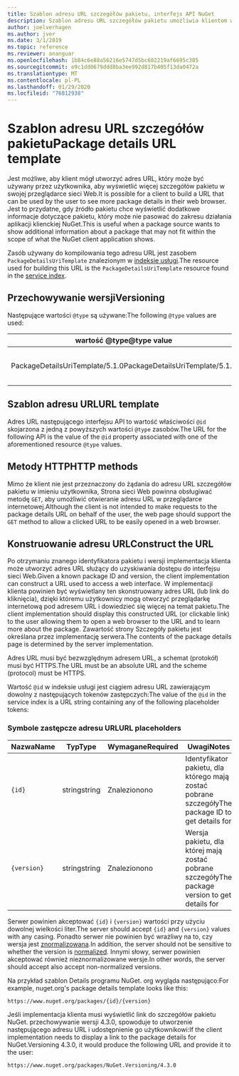 ```yaml
---
title: Szablon adresu URL szczegółów pakietu, interfejs API NuGet
description: Szablon adresu URL szczegółów pakietu umożliwia klientom wyświetlanie w ich interfejsie użytkownika linku internetowego do większej liczby szczegółów pakietu
author: joelverhagen
ms.author: jver
ms.date: 3/1/2019
ms.topic: reference
ms.reviewer: ananguar
ms.openlocfilehash: 1b84c6e88a56216e5747d5bc602219af6695c305
ms.sourcegitcommit: e9c1dd0679ddd8ba3ee992d817b405f13da0472a
ms.translationtype: MT
ms.contentlocale: pl-PL
ms.lasthandoff: 01/29/2020
ms.locfileid: "76812938"
---
```

# <a name="package-details-url-template"></a><span data-ttu-id="97f37-103">Szablon adresu URL szczegółów pakietu</span><span class="sxs-lookup"><span data-stu-id="97f37-103">Package details URL template</span></span>

<span data-ttu-id="97f37-104">Jest możliwe, aby klient mógł utworzyć adres URL, który może być używany przez użytkownika, aby wyświetlić więcej szczegółów pakietu w swojej przeglądarce sieci Web.</span><span class="sxs-lookup"><span data-stu-id="97f37-104">It is possible for a client to build a URL that can be used by the user to see more package details in their web browser.</span></span> <span data-ttu-id="97f37-105">Jest to przydatne, gdy źródło pakietu chce wyświetlić dodatkowe informacje dotyczące pakietu, który może nie pasować do zakresu działania aplikacji klienckiej NuGet.</span><span class="sxs-lookup"><span data-stu-id="97f37-105">This is useful when a package source wants to show additional information about a package that may not fit within the scope of what the NuGet client application shows.</span></span>

<span data-ttu-id="97f37-106">Zasób używany do kompilowania tego adresu URL jest zasobem `PackageDetailsUriTemplate` znalezionym w [indeksie usługi](service-index.md).</span><span class="sxs-lookup"><span data-stu-id="97f37-106">The resource used for building this URL is the `PackageDetailsUriTemplate` resource found in the [service index](service-index.md).</span></span>

## <a name="versioning"></a><span data-ttu-id="97f37-107">Przechowywanie wersji</span><span class="sxs-lookup"><span data-stu-id="97f37-107">Versioning</span></span>

<span data-ttu-id="97f37-108">Następujące wartości `@type` są używane:</span><span class="sxs-lookup"><span data-stu-id="97f37-108">The following `@type` values are used:</span></span>

<span data-ttu-id="97f37-109">wartość @type</span><span class="sxs-lookup"><span data-stu-id="97f37-109">@type value</span></span>                     | <span data-ttu-id="97f37-110">Uwagi</span><span class="sxs-lookup"><span data-stu-id="97f37-110">Notes</span></span>
------------------------------- | -----
<span data-ttu-id="97f37-111">PackageDetailsUriTemplate/5.1.0</span><span class="sxs-lookup"><span data-stu-id="97f37-111">PackageDetailsUriTemplate/5.1.0</span></span> | <span data-ttu-id="97f37-112">Początkowa wersja</span><span class="sxs-lookup"><span data-stu-id="97f37-112">The initial release</span></span>

## <a name="url-template"></a><span data-ttu-id="97f37-113">Szablon adresu URL</span><span class="sxs-lookup"><span data-stu-id="97f37-113">URL template</span></span>

<span data-ttu-id="97f37-114">Adres URL następującego interfejsu API to wartość właściwości `@id` skojarzona z jedną z powyższych wartości `@type` zasobów.</span><span class="sxs-lookup"><span data-stu-id="97f37-114">The URL for the following API is the value of the `@id` property associated with one of the aforementioned resource `@type` values.</span></span>

## <a name="http-methods"></a><span data-ttu-id="97f37-115">Metody HTTP</span><span class="sxs-lookup"><span data-stu-id="97f37-115">HTTP methods</span></span>

<span data-ttu-id="97f37-116">Mimo że klient nie jest przeznaczony do żądania do adresu URL szczegółów pakietu w imieniu użytkownika, Strona sieci Web powinna obsługiwać metodę `GET`, aby umożliwić otwieranie adresu URL w przeglądarce internetowej.</span><span class="sxs-lookup"><span data-stu-id="97f37-116">Although the client is not intended to make requests to the package details URL on behalf of the user, the web page should support the `GET` method to allow a clicked URL to be easily opened in a web browser.</span></span>

## <a name="construct-the-url"></a><span data-ttu-id="97f37-117">Konstruowanie adresu URL</span><span class="sxs-lookup"><span data-stu-id="97f37-117">Construct the URL</span></span>

<span data-ttu-id="97f37-118">Po otrzymaniu znanego identyfikatora pakietu i wersji implementacja klienta może utworzyć adres URL służący do uzyskiwania dostępu do interfejsu sieci Web.</span><span class="sxs-lookup"><span data-stu-id="97f37-118">Given a known package ID and version, the client implementation can construct a URL used to access a web interface.</span></span> <span data-ttu-id="97f37-119">W implementacji klienta powinien być wyświetlany ten skonstruowany adres URL (lub link do kliknięcia), dzięki któremu użytkownicy mogą otworzyć przeglądarkę internetową pod adresem URL i dowiedzieć się więcej na temat pakietu.</span><span class="sxs-lookup"><span data-stu-id="97f37-119">The client implementation should display this constructed URL (or clickable link) to the user allowing them to open a web browser to the URL and to learn more about the package.</span></span> <span data-ttu-id="97f37-120">Zawartość strony Szczegóły pakietu jest określana przez implementację serwera.</span><span class="sxs-lookup"><span data-stu-id="97f37-120">The contents of the package details page is determined by the server implementation.</span></span>

<span data-ttu-id="97f37-121">Adres URL musi być bezwzględnym adresem URL, a schemat (protokół) musi być HTTPS.</span><span class="sxs-lookup"><span data-stu-id="97f37-121">The URL must be an absolute URL and the scheme (protocol) must be HTTPS.</span></span>

<span data-ttu-id="97f37-122">Wartość `@id` w indeksie usługi jest ciągiem adresu URL zawierającym dowolny z następujących tokenów zastępczych:</span><span class="sxs-lookup"><span data-stu-id="97f37-122">The value of the `@id` in the service index is a URL string containing any of the following placeholder tokens:</span></span>

### <a name="url-placeholders"></a><span data-ttu-id="97f37-123">Symbole zastępcze adresu URL</span><span class="sxs-lookup"><span data-stu-id="97f37-123">URL placeholders</span></span>

<span data-ttu-id="97f37-124">Nazwa</span><span class="sxs-lookup"><span data-stu-id="97f37-124">Name</span></span>        | <span data-ttu-id="97f37-125">Typ</span><span class="sxs-lookup"><span data-stu-id="97f37-125">Type</span></span>    | <span data-ttu-id="97f37-126">Wymagane</span><span class="sxs-lookup"><span data-stu-id="97f37-126">Required</span></span> | <span data-ttu-id="97f37-127">Uwagi</span><span class="sxs-lookup"><span data-stu-id="97f37-127">Notes</span></span>
----------- | ------- | -------- | -----
`{id}`      | <span data-ttu-id="97f37-128">string</span><span class="sxs-lookup"><span data-stu-id="97f37-128">string</span></span>  | <span data-ttu-id="97f37-129">Znaleziono</span><span class="sxs-lookup"><span data-stu-id="97f37-129">no</span></span>       | <span data-ttu-id="97f37-130">Identyfikator pakietu, dla którego mają zostać pobrane szczegóły</span><span class="sxs-lookup"><span data-stu-id="97f37-130">The package ID to get details for</span></span>
`{version}` | <span data-ttu-id="97f37-131">string</span><span class="sxs-lookup"><span data-stu-id="97f37-131">string</span></span>  | <span data-ttu-id="97f37-132">Znaleziono</span><span class="sxs-lookup"><span data-stu-id="97f37-132">no</span></span>       | <span data-ttu-id="97f37-133">Wersja pakietu, dla której mają zostać pobrane szczegóły</span><span class="sxs-lookup"><span data-stu-id="97f37-133">The package version to get details for</span></span>

<span data-ttu-id="97f37-134">Serwer powinien akceptować `{id}` i `{version}` wartości przy użyciu dowolnej wielkości liter.</span><span class="sxs-lookup"><span data-stu-id="97f37-134">The server should accept `{id}` and `{version}` values with any casing.</span></span> <span data-ttu-id="97f37-135">Ponadto serwer nie powinien być wrażliwy na to, czy wersja jest [znormalizowana](../concepts/package-versioning.md#normalized-version-numbers).</span><span class="sxs-lookup"><span data-stu-id="97f37-135">In addition, the server should not be sensitive to whether the version is [normalized](../concepts/package-versioning.md#normalized-version-numbers).</span></span> <span data-ttu-id="97f37-136">Innymi słowy, serwer powinien akceptować również nieznormalizowane wersje.</span><span class="sxs-lookup"><span data-stu-id="97f37-136">In other words, the server should accept also accept non-normalized versions.</span></span>

<span data-ttu-id="97f37-137">Na przykład szablon Details programu NuGet. org wygląda następująco:</span><span class="sxs-lookup"><span data-stu-id="97f37-137">For example, nuget.org's package details template looks like this:</span></span>

    https://www.nuget.org/packages/{id}/{version}

<span data-ttu-id="97f37-138">Jeśli implementacja klienta musi wyświetlić link do szczegółów pakietu NuGet. przechowywanie wersji 4.3.0, spowoduje to utworzenie następującego adresu URL i udostępnienie go użytkownikowi:</span><span class="sxs-lookup"><span data-stu-id="97f37-138">If the client implementation needs to display a link to the package details for NuGet.Versioning 4.3.0, it would produce the following URL and provide it to the user:</span></span>

    https://www.nuget.org/packages/NuGet.Versioning/4.3.0
